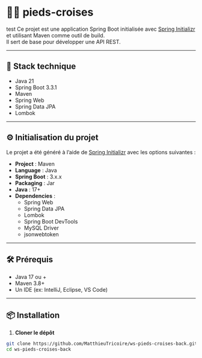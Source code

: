 # 🏋️‍♀️ pieds-croises

test
Ce projet est une application Spring Boot initialisée avec [Spring Initializr](https://start.spring.io/) et utilisant Maven comme outil de build.  
Il sert de base pour développer une API REST.

---

## 🚀 Stack technique

- Java 21
- Spring Boot 3.3.1 
- Maven
- Spring Web
- Spring Data JPA
- Lombok

---

## ⚙️ Initialisation du projet

Le projet a été généré à l’aide de [Spring Initializr](https://start.spring.io/) avec les options suivantes :

- **Project** : Maven
- **Language** : Java
- **Spring Boot** : 3.x.x
- **Packaging** : Jar
- **Java** : 17+
- **Dependencies** :
  - Spring Web
  - Spring Data JPA
  - Lombok
  - Spring Boot DevTools
  - MySQL Driver
  - jsonwebtoken

---

## 🛠️ Prérequis

- Java 17 ou +
- Maven 3.8+
- Un IDE (ex: IntelliJ, Eclipse, VS Code)

---

## 📦 Installation

1. **Cloner le dépôt**

```bash
git clone https://github.com/MatthieuTricoire/ws-pieds-croises-back.git
cd ws-pieds-croises-back
